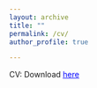 ```yaml
---
layout: archive
title: ""
permalink: /cv/
author_profile: true

---
```

CV: Download [<span style="color:blue; text-decoration:underline">here</span>](https://xianyicheng.github.io/files/Professional_CV.pdf)
